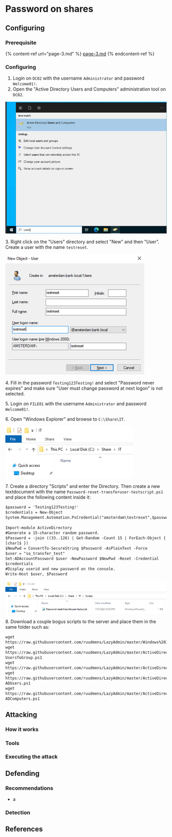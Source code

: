 # Password on shares

## Configuring

### Prerequisite&#x20;

{% content-ref url="page-3.md" %}
[page-3.md](page-3.md)
{% endcontent-ref %}

### Configuring

1. Login on `DC02` with the username `Administrator` and password `Welcome01!`.
2. Open the "Active Directory Users and Computers" administration tool on `DC02`.

![](<../../.gitbook/assets/image (50).png>)

3\. Right click on the "Users" directory and select "New" and then "User". Create a user with the name `testreset`.

![](<../../.gitbook/assets/image (29).png>)

4\. Fill in the password `Testing123Testing!` and select "Password never expires" and make sure "User must change password at next logon" is not selected.

5\. Login on `FILE01` with the username `Administrator` and password `Welcome01!`.

6\. Open "Windows Explorer" and browse to `C:\Share\IT`.

![](<../../.gitbook/assets/image (80).png>)

7\. Create a directory "Scripts" and enter the Directory. Then create a new textdocument with the name `Password-reset-transferuser-testscript.ps1` and place the following content inside it:

```
$password = 'Testing123Testing!'
$credentials = New-Object System.Management.Automation.PsCredential("amsterdam\testreset",$password)

Import-module ActiveDirectory
#Generate a 15-character random password.
$Password = -join ((33..126) | Get-Random -Count 15 | ForEach-Object { [char]$ })
$NewPwd = ConvertTo-SecureString $Password -AsPlainText -Force
$user = "sa_transfer_test"
Set-ADAccountPassword $user -NewPassword $NewPwd -Reset -Credential $credentials
#Display userid and new password on the console.
Write-Host $user, $Password
```

![](<../../.gitbook/assets/image (78).png>)

8\. Download a couple bogus scripts to the server and place them in the same folder such as:

```
wget https://raw.githubusercontent.com/ruudmens/LazyAdmin/master/Windows%2010/CreateLocalAdminAcc.ps1
wget https://raw.githubusercontent.com/ruudmens/LazyAdmin/master/ActiveDirectory/Add-UsersToGroup.ps1
wget https://raw.githubusercontent.com/ruudmens/LazyAdmin/master/ActiveDirectory/CleanupDisabledUsers.ps1
wget https://raw.githubusercontent.com/ruudmens/LazyAdmin/master/ActiveDirectory/Get-ADUsers.ps1
wget https://raw.githubusercontent.com/ruudmens/LazyAdmin/master/ActiveDirectory/Get-ADComputers.ps1
```

## Attacking

### How it works



### Tools



### Executing the attack



## Defending

### Recommendations

* a

### Detection



## References

